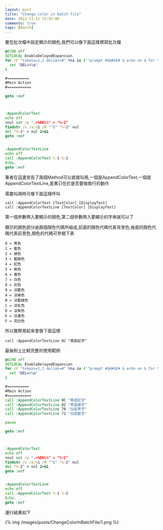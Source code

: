 ```yaml
---
layout: post
title: "Change color in batch file"
date: 2013-11-12 23:55:00
comments: true
tags: [Batch]
---
```


要在批次檔中設定顯示的顏色,我們可以像下面這樣撰寫批次檔  

<!--More-->

```bat
@ECHO off
SETLOCAL EnableDelayedExpansion
for /F "tokens=1,2 delims=#" %%a in ('"prompt #$H#$E# & echo on & for %%b in (1) do rem"') do (
  set "DEL=%%a"
)

#==========
#Main Action
#===========

goto :eof



:AppendColorText
echo off
<nul set /p ".=%DEL%" > "%~2"
findstr /v /a:%1 /R "^$" "%~2" nul
del "%~2" > nul 2>&1
goto :eof


:AppendColorTextLine
echo off
call :AppendColorText %~1 %~2
Echo.
goto :eof
```


筆者在這邊宣告了兩個Method可以直接叫用,一個是AppendColorText,一個是AppendColorTextLine,差異只在於是否要做換行的動作

需要叫用時可像下面這樣呼叫 

    call :AppendColorText [TextColor] [DisplayText]
    call :AppendColorTextLine [TextColor] [DisplayText]


第一個參數帶入要顯示的顏色,第二個參數帶入要顯示的字串就可以了  

顯示的顏色部分由兩個顏色代碼所組成,前面的顏色代碼代表背景色,後面的顏色代碼代表前景色,顏色的代碼可參閱下表  

    0 = 黑色
    1 = 藍色
    2 = 綠色
    3 = 藍綠色
    4 = 紅色
    5 = 紫色
    6 = 黃色
    7 = 白色
    8 = 灰色
    9 = 淡藍色
    A = 淡綠色
    B = 淡藍綠色
    C = 淡紅色
    D = 淡紫色
    E = 淡黃色
    F = 亮白色


所以實際用起來會像下面這樣  

    call :AppendColorTextLine 0C "黑底紅字"


最後附上比較完整的使用範例

```bat
@ECHO off
SETLOCAL EnableDelayedExpansion
for /F "tokens=1,2 delims=#" %%a in ('"prompt #$H#$E# & echo on & for %%b in (1) do rem"') do (
  set "DEL=%%a"
)

#==========
#Main Action
#===========
call :AppendColorTextLine 0C "黑底紅字"
call :AppendColorTextLine 02 "黑底綠字"
call :AppendColorTextLine 70 "白底黑字"
call :AppendColorTextLine 71 "白底藍字"

pause

goto :eof



:AppendColorText
echo off
<nul set /p ".=%DEL%" > "%~2"
findstr /v /a:%1 /R "^$" "%~2" nul
del "%~2" > nul 2>&1
goto :eof


:AppendColorTextLine
echo off
call :AppendColorText %~1 %~2
Echo.
goto :eof
```


運行結果如下

{% img /images/posts/ChangeColorInBatchFile/1.png %}
